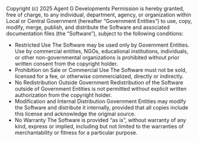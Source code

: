 Copyright (c) 2025 Agent G Developments
Permission is hereby granted, free of charge, to any individual, department, agency, or organization within Local or Central Government (hereafter “Government Entities”) to use, copy, modify, merge, publish, and distribute the Software and associated documentation files (the “Software”), subject to the following conditions:
- Restricted Use
The Software may be used only by Government Entities. Use by commercial entities, NGOs, educational institutions, individuals, or other non-governmental organizations is prohibited without prior written consent from the copyright holder.
- Prohibition on Sale or Commercial Use
The Software must not be sold, licensed for a fee, or otherwise commercialized, directly or indirectly.
- No Redistribution Outside Government
Redistribution of the Software outside of Government Entities is not permitted without explicit written authorization from the copyright holder.
- Modification and Internal Distribution
Government Entities may modify the Software and distribute it internally, provided that all copies include this license and acknowledge the original source.
- No Warranty
The Software is provided “as is”, without warranty of any kind, express or implied, including but not limited to the warranties of merchantability or fitness for a particular purpose.
